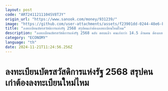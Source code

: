 ```yaml
---
layout: post
code: "ART2411211104SV8TJY"
origin_url: "https://www.sanook.com/money/931239/"
image: "https://github.com/user-attachments/assets/f23901dd-0244-48e6-b33f-e5652055439b"
title: "ลงทะเบียนบัตรสวัสดิการแห่งรัฐ 2568 สรุปคนเก่าต้องลงทะเบียนใหม่ไหม"
description: "ลงทะเบียนบัตรสวัสดิการแห่งรัฐ 2568 คลัง ตอบแล้ว คนเก่ากว่า 14.5 ล้านคน ต้องลงทะเบียนบัตรคนจน รอบใหม่ไหม"
category: "ECONOMY"
language: "th"
date: 2024-11-21T11:24:56.256Z
---
```


# ลงทะเบียนบัตรสวัสดิการแห่งรัฐ 2568 สรุปคนเก่าต้องลงทะเบียนใหม่ไหม